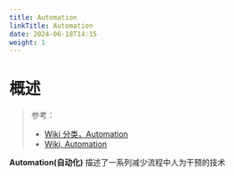```yaml
---
title: Automation
linkTitle: Automation
date: 2024-06-18T14:15
weight: 1
---
```


# 概述

> 参考：
>
> - [Wiki 分类，Automation](https://en.wikipedia.org/wiki/Category:Automation)
> - [Wiki, Automation](https://en.wikipedia.org/wiki/Automation)

**Automation(自动化)** 描述了一系列减少流程中人为干预的技术